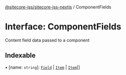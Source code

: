 [@sitecore-jss/sitecore-jss-nextjs](../README.md) / ComponentFields

# Interface: ComponentFields

Content field data passed to a component

## Indexable

▪ [name: `string`]: [`Field`](Field.md) \| [`Item`](Item.md) \| [`Item`](Item.md)[]
